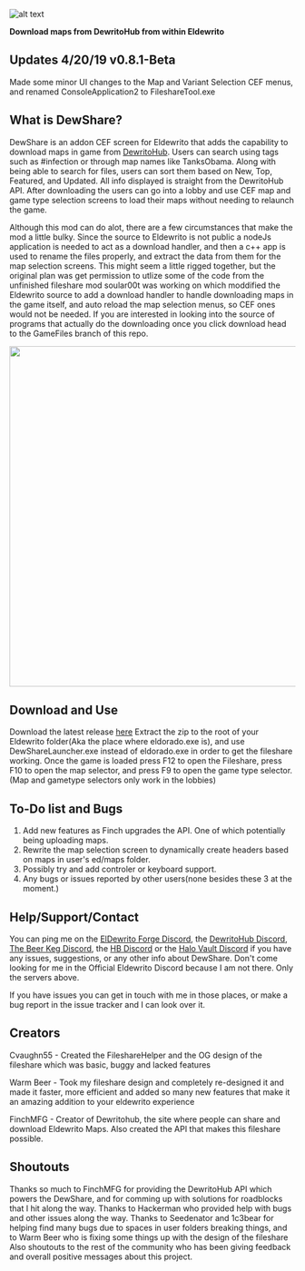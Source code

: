 ![alt text](https://christianvaughn.net/DewShare/img/logo.png)


**Download maps from DewritoHub from within Eldewrito**

## Updates 4/20/19 v0.8.1-Beta
Made some minor UI changes to the Map and Variant Selection CEF menus, and renamed ConsoleApplication2 to FileshareTool.exe

## What is DewShare?
DewShare is an addon CEF screen for Eldewrito that adds the capability to download maps in game from [DewritoHub](https://dewritohub.com). Users can search using tags such as #infection or through map names like TanksObama. Along with being able to search for files, users can sort them based on New, Top, Featured, and Updated. All info displayed is straight from the DewritoHub API.
After downloading the users can go into a lobby and use CEF map and game type selection screens to load their maps without needing to relaunch the game.

Although this mod can do alot, there are a few circumstances that make the mod a little bulky. Since the source to Eldewrito is not public a nodeJs application is needed to act as a download handler, and then a c++ app is used to rename the files properly, and extract the data from them for the map selection screens. This might seem a little rigged together, but the original plan was get permission to utlize some of the code from the unfinished fileshare mod  soular00t was working on which moddified the Eldewrito source to add a download handler to handle downloading maps in the game itself, and auto reload the map selection menus, so CEF ones would not be needed. If you are interested in looking into the source of programs that actually do the downloading once you click download head to the GameFiles branch of this repo.




<img src="http://i.imgur.com/wEF0rzM.jpg"  height="600" align="center"/>

## Download and Use
 Download the latest release [here](https://github.com/cvaughn55/fileshare/releases)
 Extract the zip to the root of your Eldewrito folder(Aka the place where eldorado.exe is), and use DewShareLauncher.exe instead of eldorado.exe in order to get the fileshare working. Once the game is loaded press F12 to open the Fileshare, press F10 to open the map selector, and press F9 to open the game type selector.(Map and gametype selectors only work in the lobbies)

## To-Do list and Bugs
1. Add new features as Finch upgrades the API. One of which potentially being uploading maps.
2. Rewrite the map selection screen to dynamically create headers based on maps in user's ed/maps folder. 
3. Possibly try and add controler or keyboard support.
4. Any bugs or issues reported by other users(none besides these 3 at the moment.)



## Help/Support/Contact
You can ping me on the [ElDewrito Forge Discord](https://discord.gg/PnRePfv), the [DewritoHub Discord](https://discord.gg/gtqM3s5),  [The Beer Keg Discord](https://discord.gg/PJ4Wm4M), the [HB Discord](https://discord.gg/VzMX2Kq) or the [Halo Vault Discord](https://discord.gg/GycDpDj)  if you have any issues, suggestions, or any other info about DewShare. Don't come looking for me in the Official Eldewrito Discord because I am not there. Only the servers above.


If you have issues you can get in touch with me in those places, or make a bug report in the issue tracker and I can look over it.

## Creators
Cvaughn55 - Created the FileshareHelper and the OG design of the fileshare which was basic, buggy and lacked features

Warm Beer - Took my fileshare design and completely re-designed it and made it faster, more efficient and added so many new features that make it an amazing addition to your eldewrito experience

FinchMFG - Creator of Dewritohub, the site where people can share and download Eldewrito Maps. Also created the API that makes this fileshare possible.

## Shoutouts
Thanks so much to FinchMFG for providing the DewritoHub API which powers the DewShare, and for comming up with solutions for roadblocks that I hit along the way. Thanks to Hackerman who provided help with bugs and other issues along the way. Thanks to Seedenator and 1c3bear for helping find many bugs due to spaces in user folders breaking things, and to Warm Beer who is fixing some things up with the design of the fileshare Also shoutouts to the rest of the community who has been giving feedback and overall positive messages about this project. 
